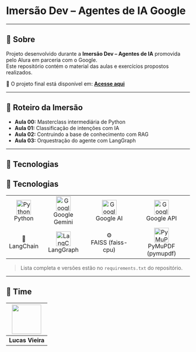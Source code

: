 # Imersão Dev – Agentes de IA Google

---

## 📝 Sobre

Projeto desenvolvido durante a **Imersão Dev – Agentes de IA** promovida pelo Alura em parceria com o Google.  
Este repositório contém o material das aulas e exercícios propostos realizados.  

🤖 O projeto final está disponível em: [**Acesse aqui**](https://github.com/lucas-kiozy/imersao-agentes-ia)

---

## 📅 Roteiro da Imersão

- **Aula 00:** Masterclass intermediária de Python
- **Aula 01:** Classificação de intenções com IA 
- **Aula 02:** Contruindo a base de conhecimento com RAG 
- **Aula 03:** Orquestração do agente com LangGraph 

---

## 🚀 Tecnologias

## 🚀 Tecnologias

<table>
<tr>
  <td align="center">
    <img src="https://cdn.jsdelivr.net/gh/devicons/devicon/icons/python/python-original.svg" width="40" height="40" alt="Python"/><br>Python
  </td>
  <td align="center">
    <img src="https://commons.wikimedia.org/wiki/Special:FilePath/Google_Gemini_logo.svg" width="40" height="40" alt="Google Gemini"/><br>Google Gemini
  </td>
  <td align="center">
    <img src="https://www.google.com/images/branding/googlelogo/2x/googlelogo_color_92x30dp.png" width="40" height="40" alt="Google"/><br>Google AI
  </td>
  <td align="center">
    <img src="https://commons.wikimedia.org/wiki/Special:FilePath/Google_Cloud_logo.svg" width="40" height="40" alt="Google Cloud"/><br>Google API
  </td>
</tr>
<tr>
  <td align="center">
    🧩<br>LangChain
  </td>
  <td align="center">
    <img src="https://github.com/langchain-ai.png" width="40" height="40" alt="LangChain (LangGraph)"/><br>LangGraph
  </td>
  <td align="center">
    ⚙️<br>FAISS (faiss-cpu)
  </td>
  <td align="center">
    <img src="https://github.com/pymupdf.png" width="40" height="40" alt="PyMuPDF"/><br>PyMuPDF (pymupdf)
  </td>
</tr>
</table>

> Lista completa e versões estão no `requirements.txt` do repositório.

---

## 👥 Time

| <img src="https://github.com/lucas-kiozy.png" width="80" height="80"> |
|:--:|
| **Lucas Vieira** |
